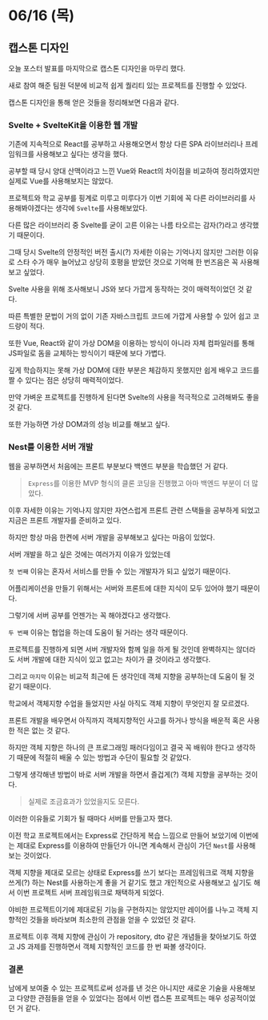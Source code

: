# 06/16 (목)

## 캡스톤 디자인
오늘 포스터 발표를 마지막으로 캡스톤 디자인을 마무리 했다.

새로 참여 해준 팀원 덕분에 비교적 쉽게 퀄리티 있는 프로젝트를 진행할 수 있었다.

캡스톤 디자인을 통해 얻은 것들을 정리해보면 다음과 같다.

### Svelte + SvelteKit을 이용한 웹 개발
기존에 지속적으로 React를 공부하고 사용해오면서 항상 다른 SPA 라이브러리나 프레임워크를 사용해보고 싶다는 생각을 했다.

공부할 때 당시 양대 산맥이라고 느낀 Vue와 React의 차이점을 비교하여 정리하였지만 실제로 Vue를 사용해보지는 않았다. 

프로젝트와 학교 공부를 핑계로 미루고 미루다가 이번 기회에 꼭 다른 라이브러리를 사용해봐야겠다는 생각에 `Svelte`를 사용해보았다.

다른 많은 라이브러리 중 Svelte를 굳이 고른 이유는 나름 타오르는 감자(?)라고 생각했기 때문이다. 

그때 당시 Svelte의 안정적인 버전 출시(?) 자세한 이유는 기억나지 않지만 그러한 이유로 스타 수가 매우 늘어났고 상당히 호평을 받았던 것으로 기억해 한 번즈음은 꼭 사용해보고 싶었다.

Svelte 사용을 위해 조사해보니 JS와 보다 가깝게 동작하는 것이 매력적이었던 것 같다. 

따른 특별한 문법이 거의 없이 기존 자바스크립트 코드에 가깝게 사용할 수 있어 쉽고 코드량이 적다.

또한 Vue, React와 같이 가상 DOM을 이용하는 방식이 아니라 자체 컴파일러를 통해 JS파일로 돔을 교체하는 방식이기 때문에 보다 가볍다.

깊게 학습하지는 못해 가상 DOM에 대한 부분은 체감하지 못했지만 쉽게 배우고 코드를 짤 수 있다는 점은 상당히 매력적이었다.

만약 가벼운 프로젝트를 진행하게 된다면 Svelte의 사용을 적극적으로 고려해봐도 좋을 것 같다.

또한 가능하면 가상 DOM과의 성능 비교를 해보고 싶다.

### Nest를 이용한 서버 개발
웹을 공부하면서 처음에는 프론트 부분보다 백엔드 부분을 학습했던 거 같다.

> `Express`를 이용한 MVP 형식의 클론 코딩을 진행했고 아마 백엔드 부분이 더 많았다.

이후 자세한 이유는 기억나지 않지만 자연스럽게 프론트 관련 스택들을 공부하게 되었고 지금은 프론트 개발자를 준비하고 있다.

하지만 항상 마음 한켠에 서버 개발을 공부해보고 싶다는 마음이 있었다.

서버 개발을 하고 싶은 것에는 여러가지 이유가 있었는데

`첫 번째` 이유는 혼자서 서비스를 만들 수 있는 개발자가 되고 싶었기 때문이다.

어플리케이션을 만들기 위해서는 서버와 프론트에 대한 지식이 모두 있어야 했기 때문이다.

그렇기에 서버 공부를 언젠가는 꼭 해야겠다고 생각했다.

`두 번째` 이유는 협업을 하는데 도움이 될 거라는 생각 때문이다.

프로젝트를 진행하게 되면 서버 개발자와 함께 일을 하게 될 것인데 완벽하지는 않더라도 서버 개발에 대한 지식이 있고 없고는 차이가 클 것이라고 생각했다.

그리고 `마지막` 이유는 비교적 최근에 든 생각인데 객체 지향을 공부하는데 도움이 될 것 같기 때문이다.

학교에서 객체지향 수업을 들었지만 사실 아직도 객체 지향이 무엇인지 잘 모르겠다.

프론트 개발을 배우면서 아직까지 객체지향적인 사고를 하거나 방식을 배운적 혹은 사용한 적은 없는 것 같다.

하지만 객체 지향은 하나의 큰 프로그래밍 패러다임이고 결국 꼭 배워야 한다고 생각하기 때문에 적절히 배울 수 있는 방법과 수단이 필요할 것 같았다.

그렇게 생각해낸 방법이 바로 서버 개발을 하면서 즐겁게(?) 객체 지향을 공부하는 것이다.

> 실제로 조금효과가 있었을지도 모른다.

이러한 이유들로 기회가 될 때마다 서버를 만들고자 했다.

이전 학교 프로젝트에서는 Express로 간단하게 복습 느낌으로 만들어 보았기에 이번에는 제대로 Express를 이용하여 만들던가 아니면 계속해서 관심이 가던 `Nest`를 사용해보는 것이었다.

객체 지향을 제대로 모르는 상태로 Express를 쓰기 보다는 프레임워크로 객체 지향을 쓰게(?) 하는 Nest를 사용하는게 좋을 거 같기도 했고 개인적으로 사용해보고 싶기도 해서 이번 프로젝트 서버 프레임워크로 채택하게 되었다.

야비한 프로젝트이기에 제대로된 기능을 구현하지는 않았지만 레이어를 나누고 객체 지향적인 것들을 바라보며 최소한의 관점을 얻을 수 있었던 것 같다.

프로젝트 이후 객체 지향에 관심이 가 repository, dto 같은 개념들을 찾아보기도 하였고 JS 과제를 진행하면서 객체 지향적인 코드를 한 번 짜볼 생각이다.

### 결론
남에게 보여줄 수 있는 프로젝트로써 성과를 낸 것은 아니지만 새로운 기술을 사용해보고 다양한 관점들을 얻을 수 있었다는 점에서 이번 캡스톤 프로젝트는 매우 성공적이었던 거 같다. 
